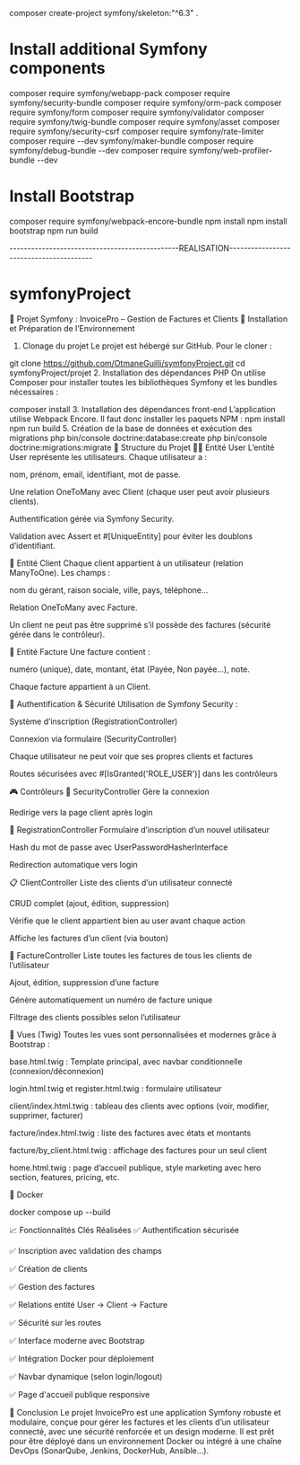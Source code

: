 composer create-project symfony/skeleton:"^6.3" .

# Install additional Symfony components
composer require symfony/webapp-pack
composer require symfony/security-bundle
composer require symfony/orm-pack
composer require symfony/form
composer require symfony/validator
composer require symfony/twig-bundle
composer require symfony/asset
composer require symfony/security-csrf
composer require symfony/rate-limiter
composer require --dev symfony/maker-bundle
composer require symfony/debug-bundle --dev
composer require symfony/web-profiler-bundle --dev

# Install Bootstrap
composer require symfony/webpack-encore-bundle
npm install
npm install bootstrap
npm run build


-----------------------------------------------REALISATION----------------------------------------



# symfonyProject
💼 Projet Symfony : InvoicePro – Gestion de Factures et Clients
🔧 Installation et Préparation de l’Environnement
1. Clonage du projet
Le projet est hébergé sur GitHub. Pour le cloner :


git clone https://github.com/OtmaneGuilli/symfonyProject.git
cd symfonyProject/projet
2. Installation des dépendances PHP
On utilise Composer pour installer toutes les bibliothèques Symfony et les bundles nécessaires :


composer install
3. Installation des dépendances front-end
L’application utilise Webpack Encore. Il faut donc installer les paquets NPM :
npm install
npm run build
5. Création de la base de données et exécution des migrations
php bin/console doctrine:database:create
php bin/console doctrine:migrations:migrate
🧩 Structure du Projet
🧑‍💼 Entité User
L’entité User représente les utilisateurs. Chaque utilisateur a :

nom, prénom, email, identifiant, mot de passe.

Une relation OneToMany avec Client (chaque user peut avoir plusieurs clients).

Authentification gérée via Symfony Security.

Validation avec Assert et #[UniqueEntity] pour éviter les doublons d’identifiant.

🧾 Entité Client
Chaque client appartient à un utilisateur (relation ManyToOne). Les champs :

nom du gérant, raison sociale, ville, pays, téléphone...

Relation OneToMany avec Facture.

Un client ne peut pas être supprimé s’il possède des factures (sécurité gérée dans le contrôleur).

📄 Entité Facture
Une facture contient :

numéro (unique), date, montant, état (Payée, Non payée...), note.

Chaque facture appartient à un Client.

🔐 Authentification & Sécurité
Utilisation de Symfony Security :

Système d’inscription (RegistrationController)

Connexion via formulaire (SecurityController)

Chaque utilisateur ne peut voir que ses propres clients et factures

Routes sécurisées avec #[IsGranted('ROLE_USER')] dans les contrôleurs

🎮 Contrôleurs
🔑 SecurityController
Gère la connexion

Redirige vers la page client après login

👤 RegistrationController
Formulaire d’inscription d’un nouvel utilisateur

Hash du mot de passe avec UserPasswordHasherInterface

Redirection automatique vers login

📋 ClientController
Liste des clients d’un utilisateur connecté

CRUD complet (ajout, édition, suppression)

Vérifie que le client appartient bien au user avant chaque action

Affiche les factures d’un client (via bouton)

📜 FactureController
Liste toutes les factures de tous les clients de l’utilisateur

Ajout, édition, suppression d’une facture

Génère automatiquement un numéro de facture unique

Filtrage des clients possibles selon l’utilisateur

🎨 Vues (Twig)
Toutes les vues sont personnalisées et modernes grâce à Bootstrap :

base.html.twig : Template principal, avec navbar conditionnelle (connexion/déconnexion)

login.html.twig et register.html.twig : formulaire utilisateur

client/index.html.twig : tableau des clients avec options (voir, modifier, supprimer, facturer)

facture/index.html.twig : liste des factures avec états et montants

facture/by_client.html.twig : affichage des factures pour un seul client

home.html.twig : page d’accueil publique, style marketing avec hero section, features, pricing, etc.

🐳 Docker

docker compose up --build


📈 Fonctionnalités Clés Réalisées
✅ Authentification sécurisée

✅ Inscription avec validation des champs

✅ Création de clients

✅ Gestion des factures

✅ Relations entité User → Client → Facture

✅ Sécurité sur les routes

✅ Interface moderne avec Bootstrap

✅ Intégration Docker pour déploiement

✅ Navbar dynamique (selon login/logout)

✅ Page d'accueil publique responsive

🚀 Conclusion
Le projet InvoicePro est une application Symfony robuste et modulaire, conçue pour gérer les factures et les clients d’un utilisateur connecté, avec une sécurité renforcée et un design moderne. Il est prêt pour être déployé dans un environnement Docker ou intégré à une chaîne DevOps (SonarQube, Jenkins, DockerHub, Ansible...).
